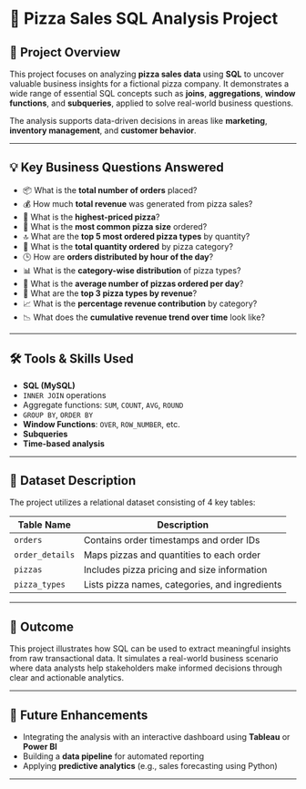 # 🍕 Pizza Sales SQL Analysis Project

## 📌 Project Overview

This project focuses on analyzing **pizza sales data** using **SQL** to uncover valuable business insights for a fictional pizza company. It demonstrates a wide range of essential SQL concepts such as **joins**, **aggregations**, **window functions**, and **subqueries**, applied to solve real-world business questions.

The analysis supports data-driven decisions in areas like **marketing**, **inventory management**, and **customer behavior**.

---

## 💡 Key Business Questions Answered

- 📦 What is the **total number of orders** placed?
- 💰 How much **total revenue** was generated from pizza sales?
- 🍕 What is the **highest-priced pizza**?
- 📏 What is the **most common pizza size** ordered?
- 🔝 What are the **top 5 most ordered pizza types** by quantity?
- 📂 What is the **total quantity ordered** by pizza category?
- 🕒 How are **orders distributed by hour of the day**?
- 📊 What is the **category-wise distribution** of pizza types?
- 📅 What is the **average number of pizzas ordered per day**?
- 💸 What are the **top 3 pizza types by revenue**?
- 📈 What is the **percentage revenue contribution** by category?
- 📉 What does the **cumulative revenue trend over time** look like?

---

## 🛠️ Tools & Skills Used

- **SQL (MySQL)**
- `INNER JOIN` operations
- Aggregate functions: `SUM`, `COUNT`, `AVG`, `ROUND`
- `GROUP BY`, `ORDER BY`
- **Window Functions**: `OVER`, `ROW_NUMBER`, etc.
- **Subqueries**
- **Time-based analysis**

---

## 📂 Dataset Description

The project utilizes a relational dataset consisting of 4 key tables:

| Table Name      | Description                                       |
|-----------------|---------------------------------------------------|
| `orders`        | Contains order timestamps and order IDs           |
| `order_details` | Maps pizzas and quantities to each order          |
| `pizzas`        | Includes pizza pricing and size information       |
| `pizza_types`   | Lists pizza names, categories, and ingredients    |

---

## 🚀 Outcome

This project illustrates how SQL can be used to extract meaningful insights from raw transactional data. It simulates a real-world business scenario where data analysts help stakeholders make informed decisions through clear and actionable analytics.

---

## 🔗 Future Enhancements

- Integrating the analysis with an interactive dashboard using **Tableau** or **Power BI**
- Building a **data pipeline** for automated reporting
- Applying **predictive analytics** (e.g., sales forecasting using Python)

---


